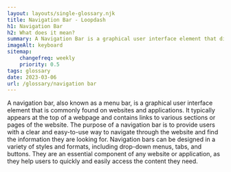 ```yaml
--- 
layout: layouts/single-glossary.njk
title: Navigation Bar - Loopdash
h1: Navigation Bar
h2: What does it mean?
summary: A Navigation Bar is a graphical user interface element that displays a list of links to different pages or sections of a website, typically located at the top of a WordPress website.
imageAlt: keyboard
sitemap:
	changefreq: weekly
	priority: 0.5
tags: glossary
date: 2023-03-06
url: /glossary/navigation bar
---
```


A navigation bar, also known as a menu bar, is a graphical user interface element that is commonly found on websites and applications. It typically appears at the top of a webpage and contains links to various sections or pages of the website. The purpose of a navigation bar is to provide users with a clear and easy-to-use way to navigate through the website and find the information they are looking for. Navigation bars can be designed in a variety of styles and formats, including drop-down menus, tabs, and buttons. They are an essential component of any website or application, as they help users to quickly and easily access the content they need.